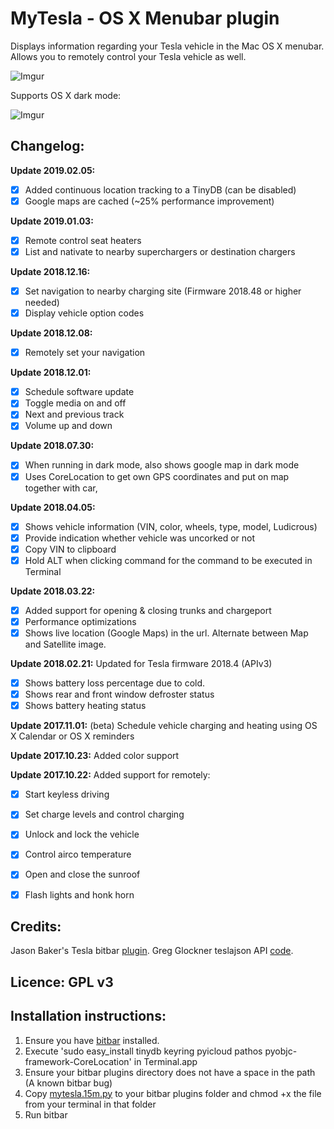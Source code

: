
# MyTesla - OS X Menubar plugin

Displays information regarding your Tesla vehicle in the Mac OS X menubar. Allows you to remotely control your Tesla vehicle as well.

![Imgur](https://i.imgur.com/EafJBW9.jpg)

Supports OS X dark mode:

![Imgur](https://i.imgur.com/740jhtw.jpg)


## Changelog: 

**Update 2019.02.05:**
- [X] Added continuous location tracking to a TinyDB (can be disabled) 
- [X] Google maps are cached (~25% performance improvement)

**Update 2019.01.03:**
- [X] Remote control seat heaters 
- [X] List and nativate to nearby superchargers or destination chargers

**Update 2018.12.16:** 
- [X] Set navigation to nearby charging site (Firmware 2018.48 or higher needed)
- [X] Display vehicle option codes

**Update 2018.12.08:** 
- [X] Remotely set your navigation

**Update 2018.12.01:** 
- [X] Schedule software update 
- [X] Toggle media on and off
- [X] Next and previous track 
- [X] Volume up and down

**Update 2018.07.30:** 
- [X] When running in dark mode, also shows google map in dark mode
- [X] Uses CoreLocation to get own GPS coordinates and put on map together with car, 

**Update 2018.04.05:** 
- [X] Shows vehicle information (VIN, color, wheels, type, model, Ludicrous) 
- [X] Provide indication whether vehicle was uncorked or not
- [X] Copy VIN to clipboard
- [X] Hold ALT when clicking command for the command to be executed in Terminal

**Update 2018.03.22:** 
- [X] Added support for opening & closing trunks and chargeport
- [X] Performance optimizations
- [X] Shows live location (Google Maps) in the url. Alternate between Map and Satellite image.

**Update 2018.02.21:** Updated for Tesla firmware 2018.4 (APIv3) 
- [X] Shows battery loss percentage due to cold. 
- [X] Shows rear and front window defroster status 
- [X] Shows battery heating status

**Update 2017.11.01:** (beta) Schedule vehicle charging and heating using OS X Calendar or OS X reminders

**Update 2017.10.23:** Added color support

**Update 2017.10.22:** Added support for remotely: 
- [X] Start keyless driving
- [X] Set charge levels and control charging
- [X] Unlock and lock the vehicle
- [X] Control airco temperature
- [X] Open and close the sunroof
- [X] Flash lights and honk horn



## Credits: 

Jason Baker's Tesla bitbar [plugin](https://github.com/therippa/tesla-bitbar/).
Greg Glockner teslajson API [code](https://github.com/gglockner/teslajson/).

## Licence: GPL v3

## Installation instructions: 

1. Ensure you have [bitbar](https://github.com/matryer/bitbar/releases/latest) installed.
2. Execute 'sudo easy_install tinydb keyring pyicloud pathos pyobjc-framework-CoreLocation' in Terminal.app
3. Ensure your bitbar plugins directory does not have a space in the path (A known bitbar bug)
4. Copy [mytesla.15m.py](mytesla.15m.py) to your bitbar plugins folder and chmod +x the file from your terminal in that folder
5. Run bitbar
